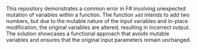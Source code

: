 This repository demonstrates a common error in F# involving unexpected mutation of variables within a function. The function `add` intends to add two numbers, but due to the mutable nature of the input variables and in-place modification, the original variables are altered, resulting in incorrect output. The solution showcases a functional approach that avoids mutable variables and ensures that the original input parameters remain unchanged.